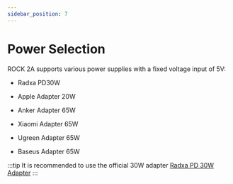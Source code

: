 ```yaml
---
sidebar_position: 7
---
```


# Power Selection

ROCK 2A supports various power supplies with a fixed voltage input of 5V:

- Radxa PD30W

- Apple Adapter 20W

- Anker Adapter 65W

- Xiaomi Adapter 65W

- Ugreen Adapter 65W

- Baseus Adapter 65W

:::tip
It is recommended to use the official 30W adapter [Radxa PD 30W Adapter](/accessories/pd_30w)
:::
